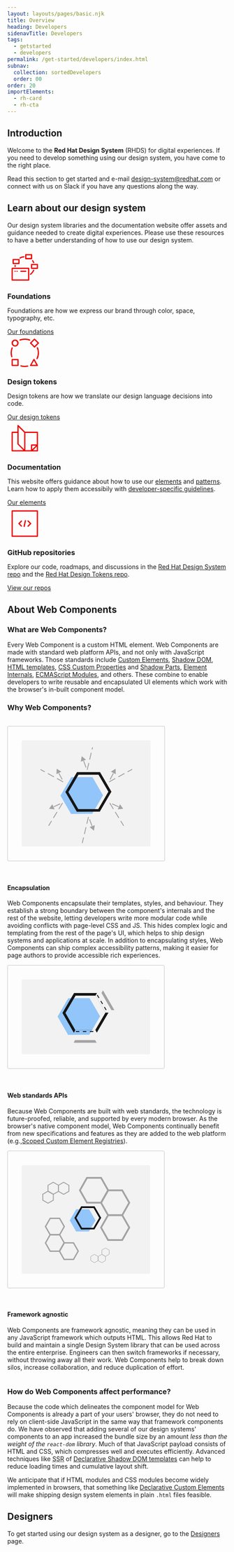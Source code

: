 ```yaml
---
layout: layouts/pages/basic.njk
title: Overview
heading: Developers
sidenavTitle: Developers
tags:
  - getstarted
  - developers
permalink: /get-started/developers/index.html
subnav:
  collection: sortedDevelopers
  order: 00
order: 20
importElements:
  - rh-card
  - rh-cta
---
```


<style>
  .grid > rh-card {
    display: grid;
  }

  rh-card > svg[slot] {
    fill: var(--rh-color-accent-brand-on-light, #ee0000);
    width: var(--rh-size-icon-07, 80px);
    margin-block-end: var(--rh-space-lg, 16px);
  }

  rh-card > p[slot],
  rh-card > h3[slot] {
    margin-block: 0;
  }

  #section-encapsulation,
  #section-apis,
  #section-framework {
    display: grid;
    grid-template-columns: auto;
    grid-template-rows: auto;
    grid-template-areas: "image" "content";
    gap: var(--rh-space-2xl, 32px);
  }

  #section-encapsulation {
    margin-block-start: var(--rh-space-2xl, 32px);
  }

  section > div {
    grid-area: content;
  }

  section > svg {
    grid-area: image;
    padding: var(--rh-space-2xl, 32px);
    border: var(--rh-border-width-sm, 1px) solid var(--rh-color-border-subtle-on-light, #c7c7c7);
    border-radius: var(--rh-border-radius-default, 3px);
  }

  @media (min-width: 992px) {
    #section-encapsulation,
    #section-framework {
      grid-template-columns: auto 295px;
      grid-template-areas: "content image";
    }

    #section-apis {
      grid-template-columns: 295px auto;
      grid-template-areas: "image content";
    }

    #section-encapsulation svg,
    #section-framework svg {
      justify-self: self-end;
    }
  }
</style>


## Introduction

Welcome to the **Red Hat Design System** (RHDS) for digital experiences. If you need to develop something using our design system, you have come to the right place.

Read this section to get started and e-mail [design-system@redhat.com](mailto:design-system@redhat.com) or connect with us on Slack if you have any questions along the way.


## Learn about our design system

Our design system libraries and the documentation website offer assets and guidance needed to create digital experiences. Please use these resources to have a better understanding of how to use our design system.

<div class="grid sm-two-columns">
  <rh-card>
    <svg slot="header" xmlns="http://www.w3.org/2000/svg" viewBox="0 0 36 36">
      <path d="M10 21.37a.63.63 0 0 0-.62.64.63.63 0 0 0 1.25 0 .64.64 0 0 0-.63-.64Zm-2 0a.63.63 0 0 0-.62.64.63.63 0 0 0 1.25 0 .64.64 0 0 0-.63-.64Z"/>
      <path d="M22 18.38H5a.62.62 0 0 0-.62.62v12a.62.62 0 0 0 .62.62h17a.62.62 0 0 0 .62-.62V19a.62.62 0 0 0-.62-.62Zm-.62 12H5.62V19.62h15.76Z"/>
      <path d="M14 22.62h5a.62.62 0 0 0 0-1.24h-5a.62.62 0 1 0 0 1.24Zm5-13h6a.62.62 0 0 0 .62-.62V5a.62.62 0 0 0-.62-.62h-6a.62.62 0 0 0-.62.62v4a.62.62 0 0 0 .62.62Zm.62-4h4.76v2.76h-4.76ZM31 14.38h-6a.62.62 0 0 0-.62.62v4a.62.62 0 0 0 .62.62h6a.62.62 0 0 0 .62-.62v-4a.62.62 0 0 0-.62-.62Zm-.62 4h-4.76v-2.76h4.76ZM6 14.62h6a.62.62 0 0 0 .62-.62v-4a.62.62 0 0 0-.62-.62H6a.62.62 0 0 0-.62.62v4a.62.62 0 0 0 .62.62Zm.62-4h4.76v2.76H6.62Zm20.8 9.81a.61.61 0 0 0-.82.32 9.41 9.41 0 0 1-3 3.75.63.63 0 0 0-.12.88.62.62 0 0 0 .5.24.68.68 0 0 0 .38-.12 10.67 10.67 0 0 0 3.36-4.25.62.62 0 0 0-.3-.82Zm-1.92-9.05a9.47 9.47 0 0 1 1.1 1.87.61.61 0 0 0 .57.37.56.56 0 0 0 .25 0 .62.62 0 0 0 .32-.82 11.07 11.07 0 0 0-1.24-2.13.63.63 0 0 0-1 .76ZM13 9a.58.58 0 0 0 .31-.08 9.23 9.23 0 0 1 .83-.42l.23-.1c.22-.09.44-.18.67-.25a10.17 10.17 0 0 1 1.08-.3c.31-.06.62-.11.94-.14a.62.62 0 1 0-.12-1.24 9 9 0 0 0-1.06.16 9.34 9.34 0 0 0-1 .27l-.17.07a7.61 7.61 0 0 0-.75.28l-.27.11c-.31.14-.61.29-.91.46a.61.61 0 0 0-.31.62A.63.63 0 0 0 13 9Zm-5.57 6.94a9.29 9.29 0 0 0 0 1.06.62.62 0 0 0 1.24 0c0-.32 0-.63.05-.94a.62.62 0 1 0-1.24-.12Z"/>
    </svg>
    <h3 slot="header">Foundations</h3>
    <p>Foundations are how we express our brand through color, space, typography, etc.</p>
    <rh-cta slot="footer">
      <a href="/foundations">Our foundations</a>
    </rh-cta>
  </rh-card>
  <rh-card>
    <svg slot="header" xmlns="http://www.w3.org/2000/svg" viewBox="0 0 36 36">
      <path d="M28 24.5a.64.64 0 0 0-1.08 0l-3.5 6.19a.64.64 0 0 0 0 .63.62.62 0 0 0 .54.3h7a.62.62 0 0 0 .54-.93Zm-3 5.88 2.43-4.3 2.43 4.3Zm-17-26a3.62 3.62 0 0 0 0 7.24 3.62 3.62 0 0 0 0-7.24Zm0 6a2.38 2.38 0 0 1 0-4.75 2.38 2.38 0 0 1 0 4.75Zm3 14H5a.62.62 0 0 0-.62.62v6a.62.62 0 0 0 .62.62h6a.62.62 0 0 0 .62-.62v-6a.62.62 0 0 0-.62-.62Zm-.62 6H5.62v-4.76h4.76Zm17.18-17.94a.61.61 0 0 0 .88 0l4-4a.61.61 0 0 0 0-.88l-4-4a.61.61 0 0 0-.88 0l-4 4a.61.61 0 0 0 0 .88ZM28 4.88 31.12 8 28 11.12 24.88 8Zm-4.42.26c.27-.84-.84-.95-1.4-1.16a14.83 14.83 0 0 0-9.4.35.63.63 0 0 0 .44 1.17 13.57 13.57 0 0 1 9.56 0 .61.61 0 0 0 .8-.36ZM4.76 22.6a.63.63 0 0 0 .42-.78 13.48 13.48 0 0 1 .32-8.6.62.62 0 0 0-1.16-.44 14.69 14.69 0 0 0-.34 9.4.63.63 0 0 0 .76.42Zm16.11 8.47a13.54 13.54 0 0 1-6.69-.25.63.63 0 0 0-.36 1.2 14.84 14.84 0 0 0 7.31.27.64.64 0 0 0 .48-.75.61.61 0 0 0-.74-.47Zm9.9-18.86a.63.63 0 0 0-.35.82 13.41 13.41 0 0 1-.33 10.7.62.62 0 0 0 .29.83c1.5.67 2.34-5.49 2.25-6.56s-.45-6.33-1.86-5.79Z"/>
    </svg>
    <h3 slot="header">Design tokens</h3>
    <p>Design tokens are how we translate our design language decisions into code.</p>
    <rh-cta slot="footer">
      <a href="tokens">Our design tokens</a>
    </rh-cta>
  </rh-card>
  <rh-card>
    <svg slot="header" xmlns="http://www.w3.org/2000/svg" viewBox="0 0 36 36">
      <path d="M31 11.38H18.26l-6.82-6.82a.62.62 0 0 0-1.06.44v6.38H5a.62.62 0 0 0-.62.62v19a.62.62 0 0 0 .62.62h26a.62.62 0 0 0 .62-.62V12a.62.62 0 0 0-.62-.62Zm-.62 13H25a.62.62 0 0 0-.62.62v5.38h-5.76V12.62h11.76Zm-.89 1.24-3.87 3.87v-3.87ZM11.62 6.51l5.76 5.75v17.23l-5.76-5.75Zm-6 6.11h4.76V24a.59.59 0 0 0 .18.44l5.93 5.94H5.62Zm20.89 17.76 3.87-3.87v3.87Z"/>
    </svg>
    <h3 slot="header">Documentation</h3>
    <p>This website offers guidance about how to use our 
      <a href="/elements">elements</a> and <a href="/patterns">patterns</a>.
      Learn how to apply them accessibily with
      <a href="/accessibility/development/">developer-specific guidelines</a>.</p>
    <rh-cta slot="footer">
      <a href="/elements">Our elements</a>
    </rh-cta>
  </rh-card>
  <rh-card>
    <svg slot="header" xmlns="http://www.w3.org/2000/svg" viewBox="0 0 36 36">
      <path d="M31 4.38H5a.62.62 0 0 0-.62.62v26a.62.62 0 0 0 .62.62h26a.62.62 0 0 0 .62-.62V5a.62.62 0 0 0-.62-.62Zm-.62 26H5.62V5.62h24.76Z"/>
      <path d="M17.24 21.54a.62.62 0 0 0 .74-.49l1.24-5.84a.64.64 0 0 0-.48-.75.63.63 0 0 0-.74.54l-1.25 5.84a.64.64 0 0 0 .49.7ZM23.12 18 21 20.11a.63.63 0 1 0 .88.89l2.56-2.56a.62.62 0 0 0 0-.89L21.88 15a.63.63 0 1 0-.88.88Zm-9 3a.63.63 0 0 0 .88-.89L12.88 18 15 15.87c.59-.56-.31-1.46-.88-.88l-2.56 2.56a.62.62 0 0 0 0 .89Z"/>
    </svg>
    <h3 slot="header">GitHub repositories</h3>
    <p>Explore our code, roadmaps, and discussions in the 
      <a href="https://github.com/RedHat-UX/red-hat-design-system">Red Hat Design System repo</a> and the 
      <a href="https://github.com/RedHat-UX/red-hat-design-tokens">Red Hat Design Tokens repo</a>.</p>
    <rh-cta slot="footer">
      <a href="https://github.com/RedHat-UX/">View our repos</a>
    </rh-cta>
  </rh-card>
</div>


## About Web Components

### What are Web Components?

Every Web Component is a custom HTML element. Web Components are made with standard web platform APIs, and not only with JavaScript frameworks. Those standards include [Custom Elements][ce], [Shadow DOM][sd], [HTML templates][te], [CSS Custom Properties][cssprop] and [Shadow Parts][csspart], [Element Internals][internals], [ECMAScript Modules][esm], and others. These combine to enable developers to write reusable and encapsulated UI elements which work with the browser's in-built component model.

### Why Web Components?

<section id="section-encapsulation">
  <svg id="encapsulation-image" width="295" height="243" viewBox="0 0 295 243" fill="none" xmlns="http://www.w3.org/2000/svg">
    <rect width="295" height="242.357" rx="3" fill="#F2F2F2"/>
    <mask id="mask0_89_60" style="mask-type:alpha" maskUnits="userSpaceOnUse" x="43" y="16" width="210" height="221">
      <path d="M43 16H253V237H43V16Z" fill="#D9D9D9"/>
    </mask>
    <g mask="url(#mask0_89_60)">
      <path d="M113.353 84.1064L162.036 84.1094L186.143 125.593L161.569 167.618L112.886 167.888L88.7785 126.132L113.353 84.1064Z" fill="#92C5F9"/>
      <path d="M103.418 117.907L128.287 75.3775L177.569 75.3794L201.935 117.308L177.064 159.842L127.787 160.115L103.418 117.907Z" stroke="#151515" stroke-width="6"/>
      <path d="M149.924 67.357L164.068 8" stroke="#A3A3A3" stroke-width="2" stroke-linejoin="bevel" stroke-dasharray="16 8"/>
      <path d="M147.325 62.018L141.377 45.771" stroke="#A3A3A3" stroke-width="2" stroke-linejoin="bevel" stroke-dasharray="16 8"/>
      <path d="M137.4 36.2001L147.133 44.2438L135.3 48.651L137.4 36.2001Z" fill="#A3A3A3"/>
      <path d="M200.144 94.8159L253.764 65.6934" stroke="#A3A3A3" stroke-width="2" stroke-linejoin="bevel" stroke-dasharray="16 8"/>
      <path d="M202.381 89.3156L210.499 74.0371" stroke="#A3A3A3" stroke-width="2" stroke-linejoin="bevel" stroke-dasharray="16 8"/>
      <path d="M214.965 64.6836L215.48 77.2998L204.296 71.438L214.965 64.6836Z" fill="#A3A3A3"/>
      <path d="M201.513 143.04L233.483 195.013" stroke="#A3A3A3" stroke-width="2" stroke-linejoin="bevel" stroke-dasharray="16 8"/>
      <path d="M207.126 144.977L222.82 152.26" stroke="#A3A3A3" stroke-width="2" stroke-linejoin="bevel" stroke-dasharray="16 8"/>
      <path d="M232.4 156.215L219.83 157.41L225.081 145.927L232.4 156.215Z" fill="#A3A3A3"/>
      <path d="M94.8564 94.8159L41.2356 65.6934" stroke="#A3A3A3" stroke-width="2" stroke-linejoin="bevel" stroke-dasharray="16 8"/>
      <path d="M92.6193 89.3156L84.5011 74.0371" stroke="#A3A3A3" stroke-width="2" stroke-linejoin="bevel" stroke-dasharray="16 8"/>
      <path d="M80.0355 64.6836L79.5202 77.2998L90.7037 71.438L80.0355 64.6836Z" fill="#A3A3A3"/>
      <path d="M93.4873 143.04L61.5168 195.013" stroke="#A3A3A3" stroke-width="2" stroke-linejoin="bevel" stroke-dasharray="16 8"/>
      <path d="M87.874 144.977L72.1801 152.26" stroke="#A3A3A3" stroke-width="2" stroke-linejoin="bevel" stroke-dasharray="16 8"/>
      <path d="M62.5999 156.215L75.1699 157.41L69.9194 145.927L62.5999 156.215Z" fill="#A3A3A3"/>
      <path d="M152.769 175L138.625 234.357" stroke="#A3A3A3" stroke-width="2" stroke-linejoin="bevel" stroke-dasharray="16 8"/>
      <path d="M155.368 180.339L161.316 196.586" stroke="#A3A3A3" stroke-width="2" stroke-linejoin="bevel" stroke-dasharray="16 8"/>
      <path d="M165.293 206.157L155.56 198.113L167.393 193.706L165.293 206.157Z" fill="#A3A3A3"/>
    </g>
  </svg>
  <div>

#### Encapsulation

Web Components encapsulate their templates, styles, and behaviour. They establish a strong boundary between the component's internals and the rest of the website, letting developers write more modular code while avoiding conflicts with page-level CSS and JS. This hides complex logic and templating from the rest of the page's UI, which helps to ship design systems and applications at scale. In addition to encapsulating styles, Web Components can ship complex accessibility patterns, making it easier for page authors to provide accessible rich experiences.

  </div>
</section>
<section id="section-apis">
  <svg id="apis-image" width="294" height="171" viewBox="0 0 294 171" fill="none" xmlns="http://www.w3.org/2000/svg">
    <rect width="294" height="171" rx="3" fill="#f2f2f2"/>
    <mask id="mask0_63_262" style="mask-type:alpha" maskUnits="userSpaceOnUse" x="80" y="24" width="134" height="123">
      <rect x="80.5" y="24" width="133" height="123" fill="white"/>
    </mask>
    <g mask="url(#mask0_63_262)">
      <path d="M106.629 42.6347L155.311 42.6365L179.419 84.1211L154.844 126.147L106.162 126.416L82.0539 84.6602L106.629 42.6347Z" fill="#92c5f9"/>
      <path d="M96.6929 76.4349L121.562 33.9058L170.845 33.9066L195.211 75.8367L170.339 118.371L121.062 118.643L96.6929 76.4349Z" stroke="#151515" stroke-width="6"/>
      <path d="M171.5 144.457H119L121.903 138.457H168.245L171.5 144.457Z" fill="#a3a3a3"/>
      <path d="M157 122.457L119 122.181L122.844 115.456L161.13 115.406L157 122.457Z" fill="#92c5f9"/>
      <path d="M172.5 122.232H157.13L161.15 115.357L168.6 115.356L172.5 122.232Z" fill="#f2f2f2"/>
      <path d="M172.8 30.1408L199.64 75.8496L191.676 75.85L168.9 36.9563L172.8 30.1408Z" fill="#f2f2f2"/>
      <path d="M186.196 25.0089L212.2 70.013L205.4 70.0167L182.627 30.8276L186.196 25.0089Z" fill="#a3a3a3"/>
      <line x1="172.857" y1="35.4855" x2="195.495" y2="73.2152" stroke="#151515" stroke-width="2" stroke-dasharray="8 8"/>
      <line x1="124" y1="119" x2="168" y2="119" stroke="#151515" stroke-width="2" stroke-dasharray="8 8"/>
    </g>
  </svg>
  <div>

#### Web standards APIs

Because Web Components are built with web standards, the technology is future-proofed, reliable, and supported by every modern browser. As the browser's native component model, Web Components continually benefit from new specifications and features as they are added to the web platform (e.g.,[Scoped Custom Element Registries][scoped]).

  </div>
</section>
<section id="section-framework">
  <svg id="framework-image" width="294" height="248" viewBox="0 0 294 248" fill="none" xmlns="http://www.w3.org/2000/svg">
    <rect width="294" height="248" rx="3" fill="#F2F2F2"/>
    <mask id="mask0_89_91" style="mask-type:alpha" maskUnits="userSpaceOnUse" x="32" y="24" width="230" height="200">
      <rect x="32" y="24" width="230" height="200" fill="white"/>
    </mask>
    <g mask="url(#mask0_89_91)">
      <path d="M197.37 58.4229L197.935 57.4325L197.37 56.4421L182.353 30.0961L181.778 29.0865L180.616 29.0865L150.582 29.0865L149.42 29.0865L148.844 30.0961L133.827 56.4421L133.263 57.4325L133.827 58.4229L148.844 84.7688L149.42 85.7784L150.582 85.7784L180.616 85.7784L181.778 85.7784L182.353 84.7688L197.37 58.4229Z" stroke="#A3A3A3" stroke-width="4"/>
      <path d="M245.738 86.8037L246.302 85.8133L245.738 84.8229L230.721 58.4769L230.145 57.4673L228.983 57.4673L198.949 57.4673L197.787 57.4673L197.211 58.4769L182.194 84.8229L181.63 85.8133L182.194 86.8037L197.211 113.15L197.787 114.159L198.949 114.159L228.983 114.159L230.145 114.159L230.721 113.15L245.738 86.8037Z" stroke="#A3A3A3" stroke-width="4"/>
      <path d="M245.738 143.559L246.302 142.569L245.738 141.578L230.721 115.232L230.145 114.223L228.983 114.223L198.949 114.223L197.787 114.223L197.211 115.232L182.194 141.578L181.63 142.569L182.194 143.559L197.211 169.905L197.787 170.915L198.949 170.915L228.983 170.915L230.145 170.915L230.721 169.905L245.738 143.559Z" stroke="#A3A3A3" stroke-width="4"/>
      <path d="M86.7128 195.616L86.2894 196.359L86.7128 197.102L96.6103 214.466L97.0419 215.223L97.9134 215.223L117.708 215.223L118.58 215.223L119.012 214.466L128.909 197.102L129.332 196.359L128.909 195.616L119.012 178.252L118.58 177.495L117.708 177.495L97.9134 177.495L97.0419 177.495L96.6103 178.252L86.7128 195.616Z" stroke="#A3A3A3" stroke-width="3"/>
      <path d="M54.8346 176.91L54.4112 177.653L54.8346 178.396L64.7321 195.76L65.1637 196.517L66.0352 196.517L85.8302 196.517L86.7018 196.517L87.1334 195.76L97.0309 178.396L97.4543 177.653L97.0309 176.91L87.1334 159.546L86.7018 158.789L85.8302 158.789L66.0352 158.789L65.1636 158.789L64.732 159.546L54.8346 176.91Z" stroke="#A3A3A3" stroke-width="3"/>
      <path d="M54.8346 139.504L54.4112 140.247L54.8346 140.99L64.7321 158.354L65.1637 159.111L66.0352 159.111L85.8302 159.111L86.7018 159.111L87.1334 158.354L97.0309 140.99L97.4543 140.247L97.0309 139.504L87.1334 122.14L86.7018 121.383L85.8302 121.383L66.0352 121.383L65.1636 121.383L64.732 122.14L54.8346 139.504Z" stroke="#A3A3A3" stroke-width="3"/>
      <path d="M60.7827 59.7333L60.2875 59.451L59.7923 59.7333L48.7423 66.0317L48.2375 66.3194V66.9004V79.4972V80.0783L48.7423 80.366L59.7923 86.6644L60.2875 86.9466L60.7827 86.6644L71.8326 80.366L72.3374 80.0783V79.4972V66.9004V66.3194L71.8326 66.0317L60.7827 59.7333Z" stroke="#A3A3A3" stroke-width="2"/>
      <path d="M72.6866 39.4471L72.1914 39.1649L71.6962 39.4471L60.6462 45.7455L60.1414 46.0333V46.6143V59.2111V59.7921L60.6462 60.0799L71.6962 66.3782L72.1914 66.6605L72.6866 66.3782L83.7365 60.0799L84.2413 59.7921V59.2111V46.6143V46.0333L83.7365 45.7455L72.6866 39.4471Z" stroke="#A3A3A3" stroke-width="2"/>
      <path d="M96.4905 39.4471L95.9953 39.1649L95.5001 39.4471L84.4501 45.7455L83.9453 46.0333V46.6143V59.2111V59.7921L84.4501 60.0799L95.5001 66.3782L95.9953 66.6605L96.4905 66.3782L107.54 60.0799L108.045 59.7921V59.2111V46.6143V46.0333L107.54 45.7455L96.4905 39.4471Z" stroke="#A3A3A3" stroke-width="2"/>
      <path d="M191.684 208.189L191.931 208.33L192.179 208.189L200.072 203.69L200.324 203.547V203.256V194.258V193.968L200.072 193.824L192.179 189.325L191.931 189.184L191.684 189.325L183.791 193.824L183.538 193.968V194.258V203.256V203.547L183.791 203.69L191.684 208.189Z" stroke="#A3A3A3"/>
      <path d="M183.181 222.68L183.428 222.821L183.676 222.68L191.569 218.181L191.821 218.037V217.746V208.749V208.458L191.569 208.314L183.676 203.815L183.428 203.674L183.181 203.815L175.288 208.314L175.036 208.458V208.749V217.746V218.037L175.288 218.181L183.181 222.68Z" stroke="#A3A3A3"/>
      <path d="M166.178 222.68L166.426 222.821L166.673 222.68L174.566 218.181L174.818 218.037V217.746V208.749V208.458L174.566 208.314L166.673 203.815L166.426 203.674L166.178 203.815L158.285 208.314L158.033 208.458V208.749V217.746V218.037L158.285 218.181L166.178 222.68Z" stroke="#A3A3A3"/>
      <path d="M124.839 100.84L154.298 100.84L168.887 125.945L154.016 151.376L124.556 151.539L109.968 126.271L124.839 100.84Z" fill="#92C5F9"/>
      <path d="M122.93 120.592L137.269 96.07L165.687 96.0693L179.734 120.243L165.393 144.768L136.979 144.926L122.93 120.592Z" stroke="#151515" stroke-width="4"/>
    </g>
  </svg>
  <div>

#### Framework agnostic

Web Components are framework agnostic, meaning they can be used in any JavaScript framework which outputs HTML. This allows Red Hat to build and maintain a single Design System library that can be used across the entire enterprise. Engineers can then switch frameworks if necessary, without throwing away all their work. Web Components help to break down silos, increase collaboration, and reduce duplication of effort.

  </div>
</section>

### How do Web Components affect performance?

Because the code which delineates the component model for Web Components is already a part of your users' browser, they do not need to rely on client-side JavaScript in the same way that framework components do. We have observed that adding several of our design systems' components to an app increased the bundle size by an amount _less than the weight of the `react-dom` library_. Much of that JavaScript payload consists of HTML and CSS, which compresses well and executes efficiently. Advanced techniques like <abbr title="server-side rendering">SSR</abbr> of [Declarative Shadow DOM templates][dsd] can help to reduce loading times and cumulative layout shift.

We anticipate that if HTML modules and CSS modules become widely implemented in browsers, that something like [Declarative Custom Elements][dce] will make shipping design system elements in plain `.html` files feasible.

<uxdot-feedback>
  <h2>Designers</h2>
  <p>To get started using our design system as a designer, go to the <a href="get-started/designers">Designers</a> page.</p>
</uxdot-feedback>

[ce]: https://html.spec.whatwg.org/dev/custom-elements.html#custom-elements
[sd]: https://dom.spec.whatwg.org/#shadow-trees
[te]: https://html.spec.whatwg.org/dev/scripting.html#the-template-element
[cssprop]: https://www.w3.org/TR/css-variables/
[csspart]: https://www.w3.org/TR/css-shadow-parts-1/
[internals]: https://html.spec.whatwg.org/dev/custom-elements.html#element-internals
[esm]: https://tc39.es/ecma262/multipage/ecmascript-language-scripts-and-modules.html#sec-modules
[scoped]: https://github.com/WICG/webcomponents/blob/gh-pages/proposals/Scoped-Custom-Element-Registries.md
[dsd]: https://html.spec.whatwg.org/dev/scripting.html#attr-template-shadowrootmode
[dce]: https://github.com/WICG/webcomponents/issues/1009

